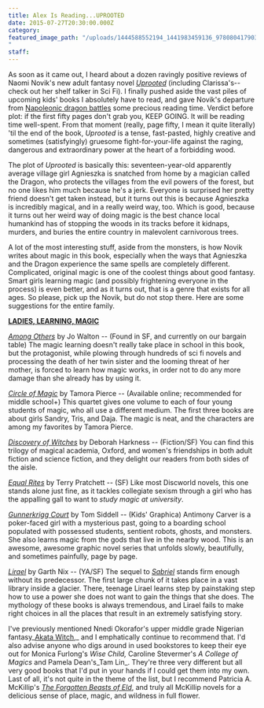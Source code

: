 ```yaml
---
title: Alex Is Reading...UPROOTED
date: 2015-07-27T20:30:00.000Z
category:
featured_image_path: "/uploads/1444588552194_1441983459136_9780804179034_custom-19985fb9c9f1239e42fcfc588426613e6c0d5f58-s400-c85.jpg
"
staff:
---
```

As soon as it came out, I heard about a dozen ravingly positive reviews of Naomi Novik's new adult fantasy novel [_Uprooted_](https://www.brooklinebooksmith-shop.com/book/9780804179034) (including Clarissa's--check out her shelf talker in Sci Fi). I finally pushed aside the vast piles of upcoming kids' books I absolutely have to read, and gave Novik's departure from [Napoleonic dragon battles](https://www.brooklinebooksmith-shop.com/book/9780345481283) some precious reading time. Verdict before plot: if the first fifty pages don't grab you, KEEP GOING. It will be reading time well-spent. From that moment (really, page fifty, I mean it quite literally) 'til the end of the book, _Uprooted_ is a tense, fast-pasted, highly creative and sometimes (satisfyingly) gruesome fight-for-your-life against the raging, dangerous and extraordinary power at the heart of a forbidding wood.

The plot of _Uprooted_ is basically this: seventeen-year-old apparently average village girl Agnieszka is snatched from home by a magician called the Dragon, who protects the villages from the evil powers of the forest, but no one likes him much because he's a jerk. Everyone is surprised her pretty friend doesn't get taken instead, but it turns out this is because Agnieszka is incredibly magical, and in a really weird way, too. Which is good, because it turns out her weird way of doing magic is the best chance local humankind has of stopping the woods in its tracks before it kidnaps, murders, and buries the entire country in malevolent carnivorous trees.

A lot of the most interesting stuff, aside from the monsters, is how Novik writes about magic in this book, especially when the ways that Agnieszka and the Dragon experience the same spells are completely different. Complicated, original magic is one of the coolest things about good fantasy. Smart girls learning magic (and possibly frightening everyone in the process) is even better, and as it turns out, that is a genre that exists for all ages. So please, pick up the Novik, but do not stop there. Here are some suggestions for the entire family.

<u>**LADIES, LEARNING, MAGIC**</u>

[_Among Others_](https://www.brooklinebooksmith-shop.com/book/9780765331724) by Jo Walton -- (Found in SF, and currently on our bargain table) The magic learning doesn't really take place in school in this book, but the protagonist, while plowing through hundreds of sci fi novels and processing the death of her twin sister and the looming threat of her mother, is forced to learn how magic works, in order not to do any more damage than she already has by using it.

[_Circle of Magic_](https://www.brooklinebooksmith-shop.com/book/9780590554084) by Tamora Pierce -- (Available online; recommended for middle school+) This quartet gives one volume to each of four young students of magic, who all use a different medium. The first three books are about girls Sandry, Tris, and Daja. The magic is neat, and the characters are among my favorites by Tamora Pierce.

_[Discovery of Witches](https://www.brooklinebooksmith-shop.com/book/9780143119685)_ by Deborah Harkness -- (Fiction/SF) You can find this trilogy of magical academia, Oxford, and women's friendships in both adult fiction and science fiction, and they delight our readers from both sides of the aisle.

[_Equal Rites_](https://www.brooklinebooksmith-shop.com/book/9780062225696) by Terry Pratchett -- (SF) Like most Discworld novels, this one stands alone just fine, as it tackles collegiate sexism through a girl who has the appalling gall to want to _study magic at university_.

[_Gunnerkrigg Court_](https://www.brooklinebooksmith-shop.com/book/9781608867035) by Tom Siddell -- (Kids' Graphica) Antimony Carver is a poker-faced girl with a mysterious past, going to a boarding school populated with possessed students, sentient robots, ghosts, and monsters. She also learns magic from the gods that live in the nearby wood. This is an awesome, awesome graphic novel series that unfolds slowly, beautifully, and sometimes painfully, page by page.

[_Lirael_](https://www.brooklinebooksmith-shop.com/book/9780062315564) by Garth Nix -- (YA/SF) The sequel to [_Sabriel_](https://www.brooklinebooksmith-shop.com/book/9780062315557) stands firm enough without its predecessor. The first large chunk of it takes place in a vast library inside a glacier. There, teenage Lirael learns step by painstaking step how to use a power she does not want to gain the things that she does. The mythology of these books is always tremendous, and Lirael fails to make right choices in all the places that result in an extremely satisfying story.

I've previously mentioned Nnedi Okorafor's upper middle grade Nigerian fantasy_[Akata Witch](https://www.brooklinebooksmith-shop.com/book/9780670011964),_ and I emphatically continue to recommend that. I'd also advise anyone who digs around in used bookstores to keep their eye out for Monica Furlong's _Wise Child,_ Caroline Stevermer's _A College of Magics_ and Pamela Dean's_Tam Lin_. They're three very different but all very good books that I'd put in your hands if I could get them into my own. Last of all, it's not quite in the theme of the list, but I recommend Patricia A. McKillip's [_The Forgotten Beasts of Eld_](https://www.brooklinebooksmith-shop.com/book/9780152008697), and truly all McKillip novels for a delicious sense of place, magic, and wildness in full flower.